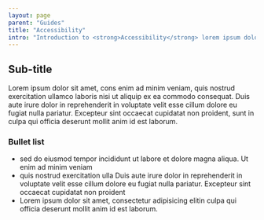 ```yaml
---
layout: page
parent: "Guides"
title: "Accessibility"
intro: "Introduction to <strong>Accessibility</strong> lorem ipsum dolor sit amet"
---
```


## Sub-title

Lorem ipsum dolor sit amet, cons enim ad minim veniam, quis nostrud exercitation ullamco laboris nisi ut aliquip ex ea commodo consequat. Duis aute irure dolor in reprehenderit in voluptate velit esse cillum dolore eu fugiat nulla pariatur. Excepteur sint occaecat cupidatat non proident, sunt in culpa qui officia deserunt mollit anim id est laborum.

### Bullet list

* sed do eiusmod tempor incididunt ut labore et dolore magna aliqua. Ut enim ad minim veniam
* quis nostrud exercitation ulla Duis aute irure dolor in reprehenderit in voluptate velit esse cillum dolore eu fugiat nulla pariatur. Excepteur sint occaecat cupidatat non proident
* Lorem ipsum dolor sit amet, consectetur adipisicing elitin culpa qui officia deserunt mollit anim id est laborum.
